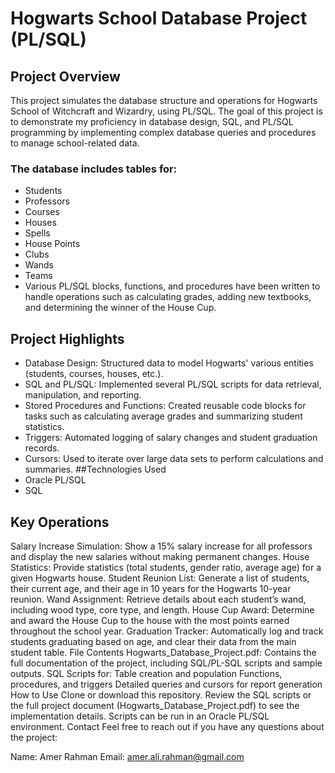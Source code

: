 #  Hogwarts School Database Project (PL/SQL)
## Project Overview
This project simulates the database structure and operations for Hogwarts School of Witchcraft and Wizardry, using PL/SQL. The goal of this project is to demonstrate my proficiency in database design, SQL, and PL/SQL programming by implementing complex database queries and procedures to manage school-related data.

### The database includes tables for:

- Students
- Professors
- Courses
- Houses
- Spells
- House Points
- Clubs
- Wands
- Teams
- Various PL/SQL blocks, functions, and procedures have been written to handle operations such as calculating grades, adding new textbooks, and determining the winner of the House Cup.

## Project Highlights
- Database Design: Structured data to model Hogwarts' various entities (students, courses, houses, etc.).
- SQL and PL/SQL: Implemented several PL/SQL scripts for data retrieval, manipulation, and reporting.
- Stored Procedures and Functions: Created reusable code blocks for tasks such as calculating average grades and summarizing student statistics.
- Triggers: Automated logging of salary changes and student graduation records.
- Cursors: Used to iterate over large data sets to perform calculations and summaries.
##Technologies Used
- Oracle PL/SQL
- SQL
## Key Operations
Salary Increase Simulation: Show a 15% salary increase for all professors and display the new salaries without making permanent changes.
House Statistics: Provide statistics (total students, gender ratio, average age) for a given Hogwarts house.
Student Reunion List: Generate a list of students, their current age, and their age in 10 years for the Hogwarts 10-year reunion.
Wand Assignment: Retrieve details about each student’s wand, including wood type, core type, and length.
House Cup Award: Determine and award the House Cup to the house with the most points earned throughout the school year.
Graduation Tracker: Automatically log and track students graduating based on age, and clear their data from the main student table.
File Contents
Hogwarts_Database_Project.pdf: Contains the full documentation of the project, including SQL/PL-SQL scripts and sample outputs.
SQL Scripts for:
Table creation and population
Functions, procedures, and triggers
Detailed queries and cursors for report generation
How to Use
Clone or download this repository.
Review the SQL scripts or the full project document (Hogwarts_Database_Project.pdf) to see the implementation details.
Scripts can be run in an Oracle PL/SQL environment.
Contact
Feel free to reach out if you have any questions about the project:

Name: Amer Rahman
Email: amer.ali.rahman@gmail.com
